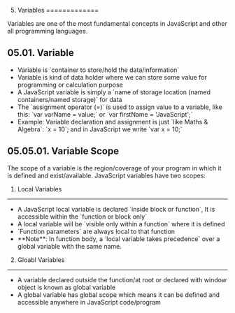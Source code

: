 05. Variables
=============

Variables are one of the most fundamental concepts in JavaScript and other all programming languages.

05.01. Variable
---------------

-   Variable is \`container to store/hold the data/information\`
-   Variable is kind of data holder where we can store some value for programming or calculation purpose
-   A JavaScript variable is simply a \`name of storage location (named containers/named storage)\` for data
-   The \`assignment operator (=)\` is used to assign value to a variable, like this: \`var varName = value;\` or \`var firstName = 'JavaScript';\`
-   Example: Variable declaration and assignment is just \`like Maths & Algebra\`: \`x = 10\`; and in JavaScript we write \`var x = 10;\`

05.05.01. Variable Scope
------------------------

The scope of a variable is the region/coverage of your program in which it is defined and exist/available. JavaScript variables have two scopes:

1. Local Variables
------------------

-   A JavaScript local variable is declared \`inside block or function\`, It is accessible within the \`function or block only\`
-   A local variable will be \`visible only within a function\` where it is defined
-   \`Function parameters\` are always local to that function
-   \*\*Note\*\*: In function body, a \`local variable takes precedence\` over a global variable with the same name.

2. Gloabl Variables
-------------------

-   A variable declared outside the function/at root or declared with window object is known as global variable
-   A global variable has global scope which means it can be defined and accessible anywhere in JavaScript code/program
